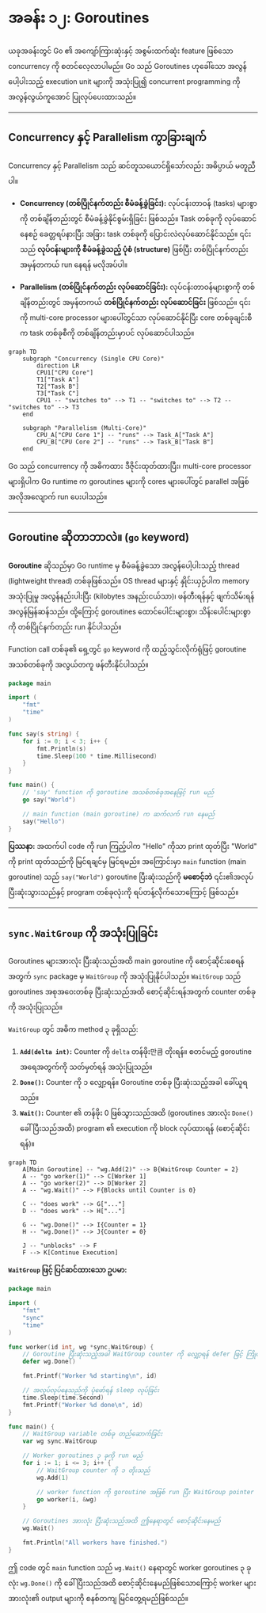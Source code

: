 # အခန်း ၁၂: Goroutines

ယခုအခန်းတွင် Go ၏ အကျော်ကြားဆုံးနှင့် အစွမ်းထက်ဆုံး feature ဖြစ်သော concurrency ကို စတင်လေ့လာပါမည်။ Go သည် Goroutines ဟုခေါ်သော အလွန်ပေါ့ပါးသည့် execution unit များကို အသုံးပြု၍ concurrent programming ကို အလွန်လွယ်ကူအောင် ပြုလုပ်ပေးထားသည်။

---

## Concurrency နှင့် Parallelism ကွာခြားချက်

Concurrency နှင့် Parallelism သည် ဆင်တူသယောင်ရှိသော်လည်း အဓိပ္ပာယ် မတူညီပါ။

*   **Concurrency (တစ်ပြိုင်နက်တည်း စီမံခန့်ခွဲခြင်း):** လုပ်ငန်းတာဝန် (tasks) များစွာကို တစ်ချိန်တည်းတွင် စီမံခန့်ခွဲနိုင်စွမ်းရှိခြင်း ဖြစ်သည်။ Task တစ်ခုကို လုပ်ဆောင်နေစဉ် ခေတ္တရပ်နားပြီး အခြား task တစ်ခုကို ပြောင်းလဲလုပ်ဆောင်နိုင်သည်။ ၎င်းသည် **လုပ်ငန်းများကို စီမံခန့်ခွဲသည့် ပုံစံ (structure)** ဖြစ်ပြီး တစ်ပြိုင်နက်တည်း အမှန်တကယ် run နေရန် မလိုအပ်ပါ။

*   **Parallelism (တစ်ပြိုင်နက်တည်း လုပ်ဆောင်ခြင်း):** လုပ်ငန်းတာဝန်များစွာကို တစ်ချိန်တည်းတွင် အမှန်တကယ် **တစ်ပြိုင်နက်တည်း လုပ်ဆောင်ခြင်း** ဖြစ်သည်။ ၎င်းကို multi-core processor များပေါ်တွင်သာ လုပ်ဆောင်နိုင်ပြီး core တစ်ခုချင်းစီက task တစ်ခုစီကို တစ်ချိန်တည်းမှာပင် လုပ်ဆောင်ပါသည်။

```mermaid
graph TD
    subgraph "Concurrency (Single CPU Core)"
        direction LR
        CPU1["CPU Core"]
        T1["Task A"]
        T2["Task B"]
        T3["Task C"]
        CPU1 -- "switches to" --> T1 -- "switches to" --> T2 -- "switches to" --> T3
    end

    subgraph "Parallelism (Multi-Core)"
        CPU_A["CPU Core 1"] -- "runs" --> Task_A["Task A"]
        CPU_B["CPU Core 2"] -- "runs" --> Task_B["Task B"]
    end
```

Go သည် concurrency ကို အဓိကထား ဒီဇိုင်းထုတ်ထားပြီး၊ multi-core processor များရှိပါက Go runtime က goroutines များကို cores များပေါ်တွင် parallel အဖြစ် အလိုအလျောက် run ပေးပါသည်။

---

## Goroutine ဆိုတာဘာလဲ။ (`go` keyword)

**Goroutine** ဆိုသည်မှာ Go runtime မှ စီမံခန့်ခွဲသော အလွန်ပေါ့ပါးသည့် thread (lightweight thread) တစ်ခုဖြစ်သည်။ OS thread များနှင့် နှိုင်းယှဉ်ပါက memory အသုံးပြုမှု အလွန်နည်းပါးပြီး (kilobytes အနည်းငယ်သာ)၊ ဖန်တီးရန်နှင့် ဖျက်သိမ်းရန် အလွန်မြန်ဆန်သည်။ ထို့ကြောင့် goroutines ထောင်ပေါင်းများစွာ၊ သိန်းပေါင်းများစွာကို တစ်ပြိုင်နက်တည်း run နိုင်ပါသည်။

Function call တစ်ခု၏ ရှေ့တွင် `go` keyword ကို ထည့်သွင်းလိုက်ရုံဖြင့် goroutine အသစ်တစ်ခုကို အလွယ်တကူ ဖန်တီးနိုင်ပါသည်။

```go
package main

import (
    "fmt"
    "time"
)

func say(s string) {
    for i := 0; i < 3; i++ {
        fmt.Println(s)
        time.Sleep(100 * time.Millisecond)
    }
}

func main() {
    // 'say' function ကို goroutine အသစ်တစ်ခုအနေဖြင့် run မည်
    go say("World")

    // main function (main goroutine) က ဆက်လက် run နေမည်
    say("Hello")
}
```

**ပြဿနာ:** အထက်ပါ code ကို run ကြည့်ပါက "Hello" ကိုသာ print ထုတ်ပြီး "World" ကို print ထုတ်သည်ကို မြင်ရချင်မှ မြင်ရမည်။ အကြောင်းမှာ `main` function (main goroutine) သည် `say("World")` goroutine ပြီးဆုံးသည်ကို **မစောင့်ဘဲ** ၎င်း၏အလုပ် ပြီးဆုံးသွားသည်နှင့် program တစ်ခုလုံးကို ရပ်တန့်လိုက်သောကြောင့် ဖြစ်သည်။

---

## `sync.WaitGroup` ကို အသုံးပြုခြင်း

Goroutines များအားလုံး ပြီးဆုံးသည်အထိ main goroutine ကို စောင့်ဆိုင်းစေရန်အတွက် `sync` package မှ `WaitGroup` ကို အသုံးပြုနိုင်ပါသည်။ `WaitGroup` သည် goroutines အစုအဝေးတစ်ခု ပြီးဆုံးသည်အထိ စောင့်ဆိုင်းရန်အတွက် counter တစ်ခုကို အသုံးပြုသည်။

`WaitGroup` တွင် အဓိက method ၃ ခုရှိသည်:

1.  **`Add(delta int)`:** Counter ကို `delta` တန်ဖိုး만큼 တိုးရန်။ စတင်မည့် goroutine အရေအတွက်ကို သတ်မှတ်ရန် အသုံးပြုသည်။
2.  **`Done()`:** Counter ကို ၁ လျှော့ရန်။ Goroutine တစ်ခု ပြီးဆုံးသည့်အခါ ခေါ်ယူရသည်။
3.  **`Wait()`:** Counter ၏ တန်ဖိုး 0 ဖြစ်သွားသည်အထိ (goroutines အားလုံး `Done()` ခေါ်ပြီးသည်အထိ) program ၏ execution ကို block လုပ်ထားရန် (စောင့်ဆိုင်းရန်)။

```mermaid
graph TD
    A[Main Goroutine] -- "wg.Add(2)" --> B{WaitGroup Counter = 2}
    A -- "go worker(1)" --> C[Worker 1]
    A -- "go worker(2)" --> D[Worker 2]
    A -- "wg.Wait()" --> F{Blocks until Counter is 0}
    
    C -- "does work" --> G["..."]
    D -- "does work" --> H["..."]

    G -- "wg.Done()" --> I{Counter = 1}
    H -- "wg.Done()" --> J{Counter = 0}

    J -- "unblocks" --> F
    F --> K[Continue Execution]
```

**`WaitGroup` ဖြင့် ပြင်ဆင်ထားသော ဥပမာ:**

```go
package main

import (
    "fmt"
    "sync"
    "time"
)

func worker(id int, wg *sync.WaitGroup) {
    // Goroutine ပြီးဆုံးသည့်အခါ WaitGroup counter ကို လျှော့ရန် defer ဖြင့် ကြိုတင်သတ်မှတ်ထားသည်
    defer wg.Done()

    fmt.Printf("Worker %d starting\n", id)

    // အလုပ်လုပ်နေသည်ကို ပုံဖော်ရန် sleep လုပ်ခြင်း
    time.Sleep(time.Second)
    fmt.Printf("Worker %d done\n", id)
}

func main() {
    // WaitGroup variable တစ်ခု တည်ဆောက်ခြင်း
    var wg sync.WaitGroup

    // Worker goroutines ၃ ခုကို run မည်
    for i := 1; i <= 3; i++ {
        // WaitGroup counter ကို ၁ တိုးသည်
        wg.Add(1)

        // worker function ကို goroutine အဖြစ် run ပြီး WaitGroup pointer ကို pass လုပ်သည်
        go worker(i, &wg)
    }

    // Goroutines အားလုံး ပြီးဆုံးသည်အထိ ဤနေရာတွင် စောင့်ဆိုင်းနေမည်
    wg.Wait()

    fmt.Println("All workers have finished.")
}
```

ဤ code တွင် `main` function သည် `wg.Wait()` နေရာတွင် worker goroutines ၃ ခုလုံး `wg.Done()` ကို ခေါ်ပြီးသည်အထိ စောင့်ဆိုင်းနေမည်ဖြစ်သောကြောင့် worker များအားလုံး၏ output များကို စနစ်တကျ မြင်တွေ့ရမည်ဖြစ်သည်။